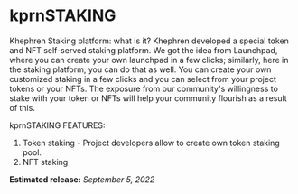 # kprnSTAKING

Khephren Staking platform: what is it? Khephren developed a special token and NFT self-served staking platform. We got the idea from Launchpad, where you can create your own launchpad in a few clicks; similarly, here in the staking platform, you can do that as well. You can create your own customized staking in a few clicks and you can select from your project tokens or your NFTs. The exposure from our community's willingness to stake with your token or NFTs will help your community flourish as a result of this.



kprnSTAKING FEATURES:

1. Token staking - Project developers allow to create own token staking pool.
2. NFT staking



**Estimated release:**  _September 5, 2022_
